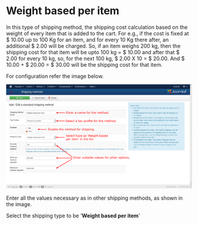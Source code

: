 # Weight based per item

In this type of shipping method, the shipping cost calculation based on the weight of every item that is added to the cart.
For e.g., if the cost is fixed at $ 10.00 up to 100 Kg for an item, and for every 10 Kg there after, an additional $ 2.00 will be charged. So, if an item weighs 200 kg, then the shipping cost for that item will be upto 100 kg = $ 10.00 and after that $ 2.00 for every 10 kg, so, for the next 100 kg, $ 2.00 X 10 = $ 20.00. And $ 10.00 + $ 20.00 = $ 30.00 will be the shipping cost for that item.

For configuration refer the image below.

![Weight based per item](weight_per_item.png)

Enter all the values necessary as in other shipping methods, as shown in the image.

Select the shipping type to be '**Weight based per item**'